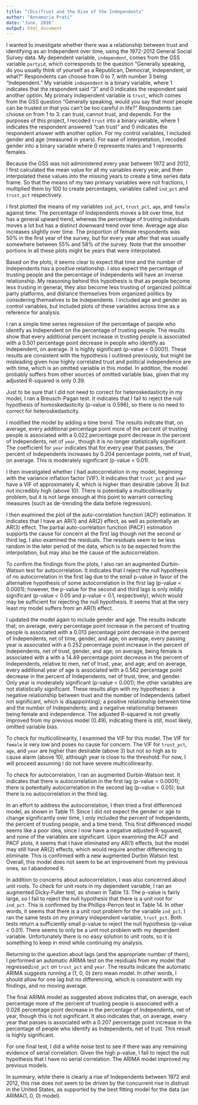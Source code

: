 ```yaml
---
title: "(Dis)Trust and the Rise of the Independents"
author: "Annamaria Prati"
date: "June, 2016"
output: html_document
---
```


I wanted to investigate whether there was a relationship between trust and identifying as an Independent over time, using the 1972-2012 General Social Survey data. My dependent variable, `independent`, comes from the GSS variable `partyid`, which corresponds to the question “Generally speaking, do you usually think of yourself as a Republican, Democrat, Independent, or what?” Respondents can choose from 0 to 7, with number 3 being “Independent.” My variable `independent` is a binary variable, where 1 indicates that the respondent said “3” and 0 indicates the respondent said another option. My primary independent variable is `trust`, which comes from the GSS question “Generally speaking, would you say that most people can be trusted or that you can’t be too careful in life?” Respondents can choose on from 1 to 3: can trust, cannot trust, and depends. For the purposes of this project, I recoded `trust` into a binary variable, where 1 indicates the respondent answered “can trust” and 0 indicates the respondent answer with another option. For my control variables, I included gender and age (measured in years). For ease of interpretation, I recoded gender into a binary variable where 0 represents males and 1 represents females.

Because the GSS was not administered every year between 1972 and 2012, I first calculated the mean value for all my variables every year, and then interpolated these values into the missing years to create a time series data frame. So that the means of my two primary variables were not fractions, I multiplied them by 100 to create percentages, variables called `ind_pct` and `trust_pct` respectively.

I first plotted  the means of my variables `ind_pct`, `trust_pct`, `age`, and `female` against time. The percentage of Independents moves a bit over time, but has a general upward trend, whereas the percentage of trusting individuals moves a lot but has a distinct downward trend over time. Average age also increases slightly over time. The proportion of female respondents was 50% in the first year of the survey, but for every year after that was usually somewhere between 55% and 58% of the survey. Note that the smoother portions in all these plots might be years that were interpolated.

Based on the plots, it seems clear to expect that time and the number of Independents has a positive relationship. I also expect the percentage of trusting people and the percentage of Independents will have an inverse relationship. My reasoning behind this hypothesis is that as people become less trusting in general, they also become less trusting of organized political party platforms, and distance themselves from organized politics by considering themselves to be Independents. I included age and gender as control variables, but included plots of these variables across time as a reference for analysis.

I ran a simple time series regression of the percentage of people who identify as Independent on the percentage of trusting people. The results show that every additional percent increase in trusting people is associated with a 0.501 percentage point decrease in people who identify as Independent, on average. It is highly significant (p-value < 0.0001). These results are consistent with the hypothesis I outlined previously, but might be misleading given how highly correlated trust and political independence are with time, which is an omitted variable in this model. In addition, the model probably suffers from other sources of omitted variable bias, given that my adjusted R-squared is only 0.39.

Just to be sure that I did not need to correct for heteroskedasticity in my model, I ran a Breusch-Pagan test. It indicates that I fail to reject the null hypothesis of homoskedasticity (p-value is 0.596), so there is no need to correct for heteroskedasticity.

I modified the model by adding a time trend. The results indicate that, on average, every additional percentage point more of the percent of trusting people is associated with a 0.022 percentage point decrease in the percent of Independents, net of `year`, though it is no longer statistically significant. The coefficient for `year` indicates that for every year that passes, the percent of Independents increases by 0.204 percentage points, net of trust, on average. This is moderately significant (p-value < 0.01).

I then investigated whether I had autocorrelation in my model, beginning with the variance inflation factor (VIF). It indicates that `trust_pct` and `year` have a VIF of approximately 4, which is higher than desirable (above 3) but not incredibly high (above 10). There is potentially a multicollinearity problem, but it is not large enough at this point to warrant correcting measures (such as de-trending the data before regression).

I then examined the plot of the auto-correlation function (ACF) estimation. It indicates that I have an AR(1) and AR(2) effect, as well as potentially an AR(3) effect. The partial auto-correlation function (PACF) estimation supports the cause for concern at the first lag though not the second or third lag. I also examined the residuals. The residuals seem to be less random in the later period of the data, which is to be expected from the interpolation, but may also be the cause of the autocorrelation. 

To confirm the findings from the plots, I also ran an augmented Durbin-Watson test for autocorrelation. It indicates that I reject the null hypothesis of no autocorrelation in the first lag due to the small p-value in favor of the alternative hypothesis of some autocorrelation in the first lag (p-value < 0.0001); however, the p-value for the second and third lags is only mildly significant (p-value < 0.05 and p-value < 0.1, respectively), which would may be sufficient for rejecting the null hypothesis. It seems that at the very least my model suffers from an AR(1) effect.

I updated the model again to include gender and age. The results indicate that, on average, every percentage point increase in the percent of trusting people is associated with a 0.013 percentage point decrease in the percent of Independents, net of time, gender, and age; on average, every passing year is associated with a 0.252 percentage point increase in the percent of Independents, net of trust, gender, and age; on average, being female is associated with a with a 14.49 percentage point decrease in the percent of Independents, relative to men, net of trust, year, and age; and on average, every additional year of age is associated with a 0.562 percentage point decrease in the percent of Independents, net of trust, time, and gender. Only year is moderately significant (p-value < 0.001); the other variables are not statistically significant. These results align with my hypotheses: a negative relationship between trust and the number of Independents (albeit not significant, which is disappointing); a positive relationship between time and the number of Independents; and a negative relationship between being female and independence. The adjusted R-squared is not greatly improved from my previous model (0.49), indicating there is still, most likely, omitted variable bias.

To check for multicollinearity, I examined the VIF for this model. The VIF for `female` is very low and poses no cause for concern. The VIF for `trust_pct`, `age`, and `year` are higher than desirable (above 3) but not so high as to cause alarm (above 10), although year is close to the threshold. For now, I will proceed assuming I do not have severe multicollinearity.

To check for autocorrelation, I ran an augmented Durbin-Watson test. It indicates that there is autocorrelation in the first lag (p-value < 0.0001); there is potentially autocorrelation in the second lag (p-value < 0.05); but there is no autocorrelation in the third lag.

In an effort to address the autocorrelation, I then tried a first differenced model, as shown in Table 11. Since I did not expect the gender or age to change significantly over time, I only included the percent of Independents, the percent of trusting people, and a time trend. This first differenced model seems like a poor idea, since I now have a negative adjusted R-squared, and none of the variables are significant. Upon examining the ACF and PACF plots, it seems that I have eliminated any AR(1) effects, but the model may still have AR(2) effects, which would require another differencing to eliminate. This is confirmed with a new augmented Durbin Watson test. Overall, this model does not seem to be an improvement from my previous ones, so I abandoned it.

In addition to concerns about autocorrelation, I was also concerned about unit roots. To check for unit roots in my dependent variable, I ran an augmented Dicky-Fuller test, as shown in Table 13. The p-value is fairly large, so I fail to reject the null hypothesis that there is a unit root for `ind_pct`. This is confirmed by the Phillips-Perron test in Table 14. In other words, it seems that there is a unit root problem for the variable `ind_pct`. I ran the same tests on my primary independent variable, `trust_pct`. Both tests return a sufficiently small p-value to reject the null hypothesis (p-value < 0.01). There seems to only be a unit root problem with my dependent variable.  Unfortunately there is no easy solution to unit roots, so it is something to keep in mind while continuing my analysis.

Returning to the question about lags (and the appropriate number of them), I performed an automatic ARIMA test on the residuals from my model that regressed`ind_pct` on `trust_pct` and `year`. The results indicate the automatic ARIMA suggests running a (1, 0, 0) zero mean model. In other words, I should allow for one lag but no differencing, which is consistent with my findings, and no moving average.

The final ARIMA model as suggested above indicates that, on average, each percentage more of the percent of trusting people is associated with a 0.026 percentage point decrease in the percentage of Independents, net of year, though this is not significant. It also indicates that, on average, every year that passes is associated with a 0.207 percentage point increase in the percentage of people who identify as Independents, net of trust. This result is highly significant.

For one final test, I did a white noise test to see if there was any remaining evidence of serial correlation. Given the high p-value, I fail to reject the null hypothesis that I have no serial correlation. The ARIMA model improved my previous models.

In summary, while there is clearly a rise of Independents between 1972 and 2012, this rise does not seem to be driven by the concurrent rise in distrust in the United States, as supported by the best fitting model for the data (an ARIMA(1, 0, 0) model).
